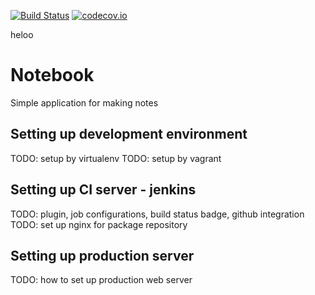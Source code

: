 [![Build Status](http://sjudeu.sk:8080/buildStatus/icon?job=notebook-unit-tests)](http://sjudeu.sk:8080/job/notebook-unit-tests/)
[![codecov.io](https://codecov.io/github/mirobeka/notebook/coverage.svg?branch=master)](https://codecov.io/github/mirobeka/notebook?branch=master)

heloo
# Notebook
Simple application for making notes

## Setting up development environment
TODO: setup by virtualenv
TODO: setup by vagrant

## Setting up CI server - jenkins
TODO: plugin, job configurations, build status badge, github integration
TODO: set up nginx for package repository

## Setting up production server
TODO: how to set up production web server

